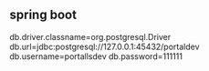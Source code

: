 ## spring boot
db.driver.classname=org.postgresql.Driver
db.url=jdbc:postgresql://127.0.0.1:45432/portaldev
db.username=portallsdev
db.password=111111